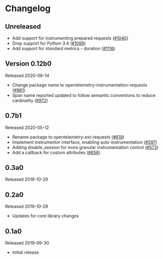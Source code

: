 # Changelog

## Unreleased

- Add support for instrumenting prepared requests
  ([#1040](https://github.com/open-telemetry/opentelemetry-python/pull/1040))
- Drop support for Python 3.4
  ([#1099](https://github.com/open-telemetry/opentelemetry-python/pull/1099))
- Add support for standard metrics - duration
  ([#1116](https://github.com/open-telemetry/opentelemetry-python/pull/1116))

## Version 0.12b0

Released 2020-08-14

- Change package name to opentelemetry-instrumentation-requests
  ([#961](https://github.com/open-telemetry/opentelemetry-python/pull/961))
- Span name reported updated to follow semantic conventions to reduce
  cardinality ([#972](https://github.com/open-telemetry/opentelemetry-python/pull/972))

## 0.7b1

Released 2020-05-12

- Rename package to opentelemetry-ext-requests
  ([#619](https://github.com/open-telemetry/opentelemetry-python/pull/619))
- Implement instrumentor interface, enabling auto-instrumentation
  ([#597](https://github.com/open-telemetry/opentelemetry-python/pull/597))
- Adding disable_session for more granular instrumentation control
  ([#573](https://github.com/open-telemetry/opentelemetry-python/pull/573))
- Add a callback for custom attributes
  ([#656](https://github.com/open-telemetry/opentelemetry-python/pull/656))

## 0.3a0

Released 2019-10-29

## 0.2a0

Released 2019-10-29

- Updates for core library changes

## 0.1a0

Released 2019-09-30

- Initial release
